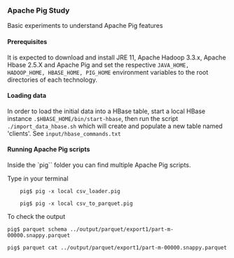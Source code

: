 ### Apache Pig Study
 
Basic experiments to understand Apache Pig features

#### Prerequisites
It is expected to download and install JRE 11, Apache Hadoop 3.3.x, Apache Hbase 2.5.X and Apache Pig and set the respective `JAVA_HOME, HADOOP_HOME, HBASE_HOME, PIG_HOME` environment variables to the root directories of each technology.


#### Loading data

In order to load the initial data into a HBase table, start a local HBase instance `.$HBASE_HOME/bin/start-hbase`, then run the script `./import_data_hbase.sh` which will create and populate a new table named 'clients'. See `input/hbase_commands.txt`


#### Running Apache Pig scripts
Inside the `pig`` folder you can find multiple Apache Pig scripts. 

Type in your terminal

```
    pig$ pig -x local csv_loader.pig

    pig$ pig -x local csv_to_parquet.pig
```


To check the output

`pig$ parquet schema ../output/parquet/export1/part-m-00000.snappy.parquet`

`pig$ parquet cat ../output/parquet/export1/part-m-00000.snappy.parquet`